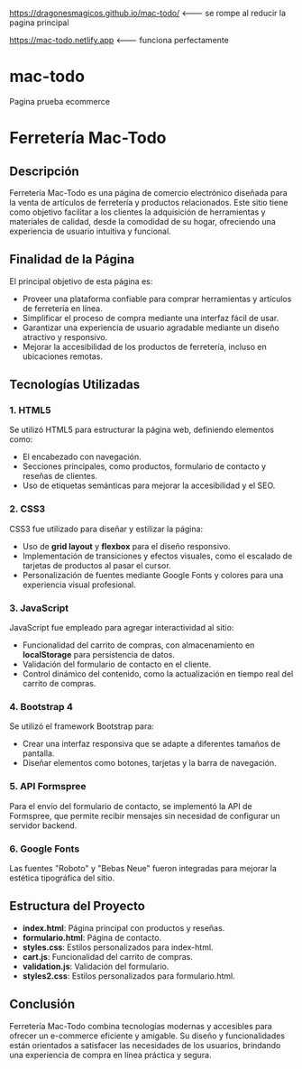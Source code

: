 https://dragonesmagicos.github.io/mac-todo/   <--- se rompe al reducir la pagina principal


https://mac-todo.netlify.app         <---  funciona perfectamente 


# mac-todo
Pagina prueba ecommerce

# Ferretería Mac-Todo

## Descripción
Ferretería Mac-Todo es una página de comercio electrónico diseñada para la venta de artículos de ferretería y productos relacionados. Este sitio tiene como objetivo facilitar a los clientes la adquisición de herramientas y materiales de calidad, desde la comodidad de su hogar, ofreciendo una experiencia de usuario intuitiva y funcional.

## Finalidad de la Página
El principal objetivo de esta página es:
- Proveer una plataforma confiable para comprar herramientas y artículos de ferretería en línea.
- Simplificar el proceso de compra mediante una interfaz fácil de usar.
- Garantizar una experiencia de usuario agradable mediante un diseño atractivo y responsivo.
- Mejorar la accesibilidad de los productos de ferretería, incluso en ubicaciones remotas.

## Tecnologías Utilizadas

### 1. **HTML5**
Se utilizó HTML5 para estructurar la página web, definiendo elementos como:
- El encabezado con navegación.
- Secciones principales, como productos, formulario de contacto y reseñas de clientes.
- Uso de etiquetas semánticas para mejorar la accesibilidad y el SEO.

### 2. **CSS3**
CSS3 fue utilizado para diseñar y estilizar la página:
- Uso de **grid layout** y **flexbox** para el diseño responsivo.
- Implementación de transiciones y efectos visuales, como el escalado de tarjetas de productos al pasar el cursor.
- Personalización de fuentes mediante Google Fonts y colores para una experiencia visual profesional.

### 3. **JavaScript**
JavaScript fue empleado para agregar interactividad al sitio:
- Funcionalidad del carrito de compras, con almacenamiento en **localStorage** para persistencia de datos.
- Validación del formulario de contacto en el cliente.
- Control dinámico del contenido, como la actualización en tiempo real del carrito de compras.

### 4. **Bootstrap 4**
Se utilizó el framework Bootstrap para:
- Crear una interfaz responsiva que se adapte a diferentes tamaños de pantalla.
- Diseñar elementos como botones, tarjetas y la barra de navegación.

### 5. **API Formspree**
Para el envío del formulario de contacto, se implementó la API de Formspree, que permite recibir mensajes sin necesidad de configurar un servidor backend.

### 6. **Google Fonts**
Las fuentes "Roboto" y "Bebas Neue" fueron integradas para mejorar la estética tipográfica del sitio.

## Estructura del Proyecto
- **index.html**: Página principal con productos y reseñas.
- **formulario.html**: Página de contacto.
- **styles.css**: Estilos personalizados para index-html.
- **cart.js**: Funcionalidad del carrito de compras.
- **validation.js**: Validación del formulario.
- **styles2.css**: Estilos personalizados para formulario.html.
  
## Conclusión
Ferretería Mac-Todo combina tecnologías modernas y accesibles para ofrecer un e-commerce eficiente y amigable. Su diseño y funcionalidades están orientados a satisfacer las necesidades de los usuarios, brindando una experiencia de compra en línea práctica y segura.



